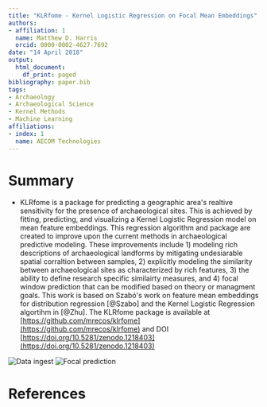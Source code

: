 ```yaml
---
title: "KLRfome - Kernel Logistic Regression on Focal Mean Embeddings"
authors:
- affiliation: 1
  name: Matthew D. Harris
  orcid: 0000-0002-4627-7692
date: "14 April 2018"
output:
  html_document:
    df_print: paged
bibliography: paper.bib
tags:
- Archaeology
- Archaeological Science
- Kernel Methods
- Machine Learning
affiliations:
- index: 1
  name: AECOM Technologies
---
```


# Summary

- KLRfome is a package for predicting a geographic area's realtive sensitivity for the presence of archaeological sites. This is achieved by fitting, predicting, and visualizing a Kernel Logistic Regression model on mean feature embeddings. This regression algorithm and package are created to improve upon the current methods in archaeological predictive modeling. These improvements include 1) modeling rich descriptions of archaeological landforms by mitigating undesiarable spatial corraltion between samples, 2) explicitly modeling the similarity between archaeological sites as characterized by rich features, 3) the ability to define research specific similairty measures, and 4) focal window prediction that can be modified based on theory or managment goals. This work is based on Szabó's work on feature mean embeddings for distribution regression [@Szabo] and the Kernel Logistic Regression algortihm in [@Zhu]. The KLRfome package is available at [https://github.com/mrecos/klrfome](https://github.com/mrecos/klrfome) and DOI [https://doi.org/10.5281/zenodo.1218403](https://doi.org/10.5281/zenodo.1218403)


![Data ingest](https://github.com/mrecos/klrfome/blob/master/README_images/KLRfome_dataflow.png?raw=true)
![Focal prediction](https://github.com/mrecos/klrfome/blob/master/README_images/KLRfome_prediction.png?raw=true)

# References